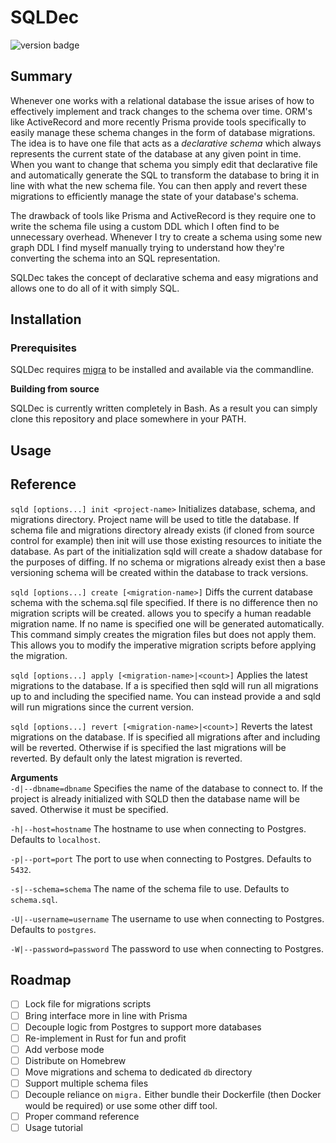 # SQLDec

![version badge](https://img.shields.io/static/v1?label=version&message=v0.1.0&color=blue)

## Summary
Whenever one works with a relational database the issue arises of how to effectively implement and track changes to the schema over time. ORM's like ActiveRecord and more recently Prisma provide tools specifically to easily manage these schema changes in the form of database migrations. The idea is to have one file that acts as a _declarative schema_ which always represents the current state of the database at any given point in time. When you want to change that schema you simply edit that declarative file and automatically generate the SQL to transform the database to bring it in line with what the new schema file. You can then apply and revert these migrations to efficiently manage the state of your database's schema. 

The drawback of tools like Prisma and ActiveRecord is they require one to write the schema file using a custom DDL which I often find to be unnecessary overhead. Whenever I try to create a schema using some new graph DDL I find myself manually trying to understand how they're converting the schema into an SQL representation.

SQLDec takes the concept of declarative schema and easy migrations and allows one to do all of it with simply SQL.

## Installation
### Prerequisites 
SQLDec requires [migra](https://github.com/djrobstep/migra) to be installed and available via the commandline.

__Building from source__

SQLDec is currently written completely in Bash. As a result you can simply clone this repository and place somewhere in your PATH.

## Usage

## Reference

`sqld [options...] init <project-name>`
Initializes database, schema, and migrations directory. Project name will be used to title the database. If schema file and migrations directory already exists (if cloned from source control for example) then init will use those existing resources to initiate the database. As part of the initialization sqld will create a shadow database for the purposes of diffing. If no schema or migrations already exist then a base versioning schema will be created within the database to track versions.

`sqld [options...] create [<migration-name>]`
Diffs the current database schema with the schema.sql file specified. If there is no difference then no migration scripts will be created. <migration-name> allows you to specify a human readable migration name. If no name is specified one will be generated automatically.
 This command simply creates the migration files but does not apply them. This allows you to modify the imperative migration scripts before applying the migration.

`sqld [options...] apply [<migration-name>|<count>]`
Applies the latest migrations to the database. If a <migration-name> is specified then sqld will run all migrations up to and including the specified name. You can instead provide a <count> and sqld will run <count> migrations since the current version.

`sqld [options...] revert [<migration-name>|<count>]`
Reverts the latest migrations on the database. If <migration-name> is specified all migrations after and including <migration-name> will be reverted. Otherwise if <count> is specified the last <count> migrations will be reverted. By default only the latest migration is reverted.    

__Arguments__    
`-d|--dbname=dbname` Specifies the name of the database to connect to. If the project is already initialized with SQLD then the database name will be saved. Otherwise it must be specified.

`-h|--host=hostname` The hostname to use when connecting to Postgres. Defaults to `localhost`.

`-p|--port=port` The port to use when connecting to Postgres. Defaults to `5432`.

`-s|--schema=schema` The name of the schema file to use. Defaults to `schema.sql`.

`-U|--username=username` The username to use when connecting to Postgres. Defaults to `postgres`.

`-W|--password=password` The password to use when connecting to Postgres.

## Roadmap
- [ ] Lock file for migrations scripts
- [ ] Bring interface more in line with Prisma
- [ ] Decouple logic from Postgres to support more databases
- [ ] Re-implement in Rust for fun and profit
- [ ] Add verbose mode
- [ ] Distribute on Homebrew
- [ ] Move migrations and schema to dedicated `db` directory
- [ ] Support multiple schema files
- [ ] Decouple reliance on `migra.` Either bundle their Dockerfile (then Docker would be required) or use some other diff tool.
- [ ] Proper command reference
- [ ] Usage tutorial
